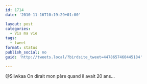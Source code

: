 ```yaml
---
id: 1714
date: '2010-11-16T10:19:29+01:00'

layout: post
categories:
  - Vis ma vie
tags:
  - tweet
format: status
publish_social: no
guid: 'http://tweets.local/?birdsite_tweet=4478657460445184'

---
```


@Sliwkaa On dirait mon père quand il avait 20 ans…